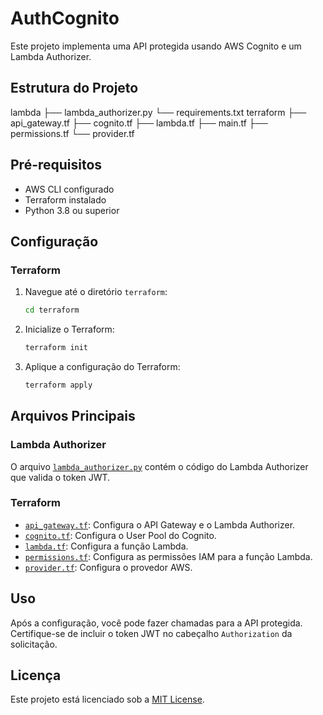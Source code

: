 # AuthCognito

Este projeto implementa uma API protegida usando AWS Cognito e um Lambda Authorizer.

## Estrutura do Projeto
lambda
    ├── lambda_authorizer.py
    └── requirements.txt
terraform
    ├── api_gateway.tf
    ├── cognito.tf
    ├── lambda.tf
    ├── main.tf
    ├── permissions.tf
    └── provider.tf


## Pré-requisitos

- AWS CLI configurado
- Terraform instalado
- Python 3.8 ou superior

## Configuração

### Terraform

1. Navegue até o diretório `terraform`:
    ```sh
    cd terraform
    ```

2. Inicialize o Terraform:
    ```sh
    terraform init
    ```

3. Aplique a configuração do Terraform:
    ```sh
    terraform apply
    ```

## Arquivos Principais

### Lambda Authorizer

O arquivo [`lambda_authorizer.py`](lambda/lambda_authorizer.py) contém o código do Lambda Authorizer que valida o token JWT.

### Terraform

- [`api_gateway.tf`](terraform/api_gateway.tf): Configura o API Gateway e o Lambda Authorizer.
- [`cognito.tf`](terraform/cognito.tf): Configura o User Pool do Cognito.
- [`lambda.tf`](terraform/lambda.tf): Configura a função Lambda.
- [`permissions.tf`](terraform/permissions.tf): Configura as permissões IAM para a função Lambda.
- [`provider.tf`](terraform/provider.tf): Configura o provedor AWS.

## Uso

Após a configuração, você pode fazer chamadas para a API protegida. Certifique-se de incluir o token JWT no cabeçalho `Authorization` da solicitação.

## Licença

Este projeto está licenciado sob a [MIT License](LICENSE).
